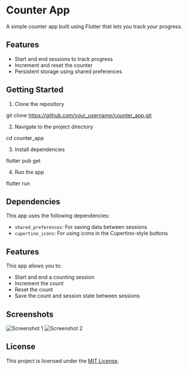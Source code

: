 # Counter App

A simple counter app built using Flutter that lets you track your progress.

## Features

- Start and end sessions to track progress
- Increment and reset the counter
- Persistent storage using shared preferences

## Getting Started

1. Clone the repository

git clone https://github.com/your_username/counter_app.git


2. Navigate to the project directory

cd counter_app

3. Install dependencies

flutter pub get

4. Run the app

flutter run

## Dependencies
This app uses the following dependencies:

- `shared_preferences`: For saving data between sessions
- `cupertino_icons`: For using icons in the Cupertino-style buttons

## Features
This app allows you to:

- Start and end a counting session
- Increment the count
- Reset the count
- Save the count and session state between sessions

## Screenshots

![Screenshot 1](screenshots/screenshot1.png) ![Screenshot 2](screenshots/screenshot2.png)

## License

This project is licensed under the [MIT License](LICENSE).
